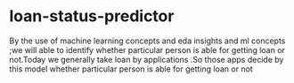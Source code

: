# loan-status-predictor
By the use of machine learning concepts and eda insights and ml concepts ;we will able to identify whether particular person is able for getting loan or not.Today we generally take loan by applications .So those apps decide by this model whether particular person is able for getting loan or not
